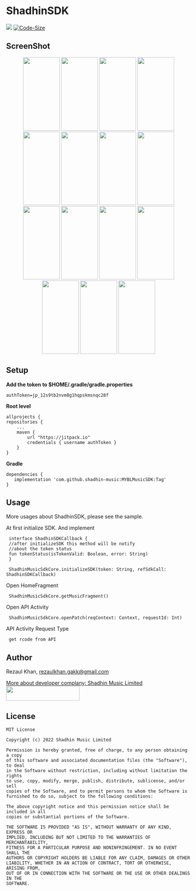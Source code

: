 # ShadhinSDK
[![](https://jitpack.io/v/GakkMedia/MYBLShadhinSDK-android.svg)](https://jitpack.io/#GakkMedia/MYBLShadhinSDK-android)
[![Code-Size](https://img.shields.io/github/languages/code-size/GakkMedia/MYBLShadhinSDK-android)](#)

## ScreenShot
<p align="center">
  <a style="text-decoration:none" area-label="Android">
<img src="https://raw.githubusercontent.com/GakkMedia/ShadhinSDK/dev_rezaul/sampleImage/1.jpg" width="100" height="200" />
  </a>
  <a style="text-decoration:none" area-label="Build Status">
    <img src="https://raw.githubusercontent.com/GakkMedia/ShadhinSDK/dev_rezaul/sampleImage/2.jpg" width="100" height="200" />
  </a>
  <a style="text-decoration:none" area-label="Min API: 21">
    <img src="https://raw.githubusercontent.com/GakkMedia/ShadhinSDK/dev_rezaul/sampleImage/3.jpg" width="100" height="200" />
  </a>
  <a style="text-decoration:none" area-label="Play Store">
    <img src="https://raw.githubusercontent.com/GakkMedia/ShadhinSDK/dev_rezaul/sampleImage/4.jpg" width="100" height="200" />
  </a>
  <a style="text-decoration:none" area-label="License: GPL v3">
    <img src="https://raw.githubusercontent.com/GakkMedia/ShadhinSDK/dev_rezaul/sampleImage/5.jpg" width="100" height="200" />
  </a>
  <a style="text-decoration:none" area-label="Twitter Follow">
    <img src="https://raw.githubusercontent.com/GakkMedia/ShadhinSDK/dev_rezaul/sampleImage/6.jpg" width="100" height="200" />
  </a>
  <a style="text-decoration:none" area-label="Crowdin">
    <img src="https://raw.githubusercontent.com/GakkMedia/ShadhinSDK/dev_rezaul/sampleImage/7.jpg" width="100" height="200" />
  </a>
    <a style="text-decoration:none" area-label="Crowdin">
    <img src="https://raw.githubusercontent.com/GakkMedia/ShadhinSDK/dev_rezaul/sampleImage/8.jpg" width="100" height="200" />
  </a>
    <a style="text-decoration:none" area-label="Crowdin">
    <img src="https://raw.githubusercontent.com/GakkMedia/ShadhinSDK/dev_rezaul/sampleImage/9.jpg" width="100" height="200" />
  </a>
    <a style="text-decoration:none" area-label="Crowdin">
    <img src="https://raw.githubusercontent.com/GakkMedia/ShadhinSDK/dev_rezaul/sampleImage/10.jpg" width="100" height="200" />
  </a>
    <a style="text-decoration:none" area-label="Crowdin">
    <img src="https://raw.githubusercontent.com/GakkMedia/ShadhinSDK/dev_rezaul/sampleImage/11.jpg" width="100" height="200" />
  </a>
    <a style="text-decoration:none" area-label="Crowdin">
    <img src="https://raw.githubusercontent.com/GakkMedia/ShadhinSDK/dev_rezaul/sampleImage/12.jpg" width="100" height="200" />
  </a>
    <a style="text-decoration:none" area-label="Crowdin">
    <img src="https://raw.githubusercontent.com/GakkMedia/ShadhinSDK/dev_rezaul/sampleImage/13.jpg" width="100" height="200" />
  </a>
    <a style="text-decoration:none" area-label="Crowdin">
    <img src="https://raw.githubusercontent.com/GakkMedia/ShadhinSDK/dev_rezaul/sampleImage/14.jpg" width="100" height="200" />
  </a>
    <a style="text-decoration:none" area-label="Crowdin">
    <img src="https://raw.githubusercontent.com/GakkMedia/ShadhinSDK/dev_rezaul/sampleImage/15.jpg" width="100" height="200" />
  </a>
</p>

    
## Setup
**Add the token to $HOME/.gradle/gradle.properties**

    authToken=jp_12s9tb2nvm8g1hqpskmsnqc28f
    
**Root level**
      
    allprojects {
	repositories {
		...
		maven {
            url "https://jitpack.io"
            credentials { username authToken }
        }
    }

**Gradle**

    dependencies {
       implementation 'com.github.shadhin-music:MYBLMusicSDK:Tag'
    }
    
 ## Usage

More usages about ShadhinSDK, please see the sample.

At first initialize SDK. And implement
     
     interface ShadhinSDKCallback {
     //after initializeSDK this method will be notify
     //about the token status
     fun tokenStatus(isTokenValid: Boolean, error: String)
     }

     ShadhinMusicSdkCore.initializeSDK(token: String, refSdkCall: ShadhinSDKCallback)

Open HomeFragment

     ShadhinMusicSdkCore.getMusicFragment()
     
Open API Activity

     ShadhinMusicSdkCore.openPatch(reqContext: Context, requestId: Int)

API Activity Request Type
     
     get rcode from API
  
## Author
Rezaul Khan, rezaulkhan.gakk@gmail.com

[More about developer complany: Shadhin Music Limited <img src="https://shadhinmusic.com/img/shadhinlogo.svg" width="200" height="40" />](https://shadhinmusic.com)

## License

    MIT License

    Copyright (c) 2022 Shadhin Music Limited

    Permission is hereby granted, free of charge, to any person obtaining a copy
    of this software and associated documentation files (the "Software"), to deal
    in the Software without restriction, including without limitation the rights
    to use, copy, modify, merge, publish, distribute, sublicense, and/or sell
    copies of the Software, and to permit persons to whom the Software is
    furnished to do so, subject to the following conditions:

    The above copyright notice and this permission notice shall be included in all
    copies or substantial portions of the Software.

    THE SOFTWARE IS PROVIDED "AS IS", WITHOUT WARRANTY OF ANY KIND, EXPRESS OR
    IMPLIED, INCLUDING BUT NOT LIMITED TO THE WARRANTIES OF MERCHANTABILITY,
    FITNESS FOR A PARTICULAR PURPOSE AND NONINFRINGEMENT. IN NO EVENT SHALL THE
    AUTHORS OR COPYRIGHT HOLDERS BE LIABLE FOR ANY CLAIM, DAMAGES OR OTHER
    LIABILITY, WHETHER IN AN ACTION OF CONTRACT, TORT OR OTHERWISE, ARISING FROM,
    OUT OF OR IN CONNECTION WITH THE SOFTWARE OR THE USE OR OTHER DEALINGS IN THE
    SOFTWARE.
